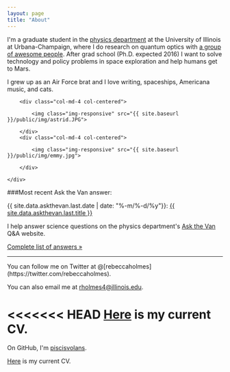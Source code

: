 ```yaml
---
layout: page
title: "About"
---
```


I'm a graduate student in the [physics department](http://physics.illinois.edu/) at the University of Illinois at Urbana-Champaign, where I do research on quantum optics with [a group of awesome people](http://research.physics.illinois.edu/QI/Photonics/). After grad school (Ph.D. expected 2016) I want to solve technology and policy problems in space exploration and help humans get to Mars.

I grew up as an Air Force brat and I love writing, spaceships, Americana music, and cats.
<div class="about">
<div class="container">
	<div class="row row-centered">
	
		<div class="col-md-4 col-centered">

			<img class="img-responsive" src="{{ site.baseurl }}/public/img/astrid.JPG">

		</div>
		<div class="col-md-4 col-centered">

			<img class="img-responsive" src="{{ site.baseurl }}/public/img/emmy.jpg">

		</div>
		
	</div>
</div>
</div>

###Most recent Ask the Van answer:</h3>

{{ site.data.askthevan.last.date | date: "%-m/%-d/%y"}}: <a href="{{ site.data.askthevan.last.url }}">{{ site.data.askthevan.last.title }}</a>

I help answer science questions on the physics department's [Ask the Van](http://van.physics.illinois.edu/qa/) Q&A website.

<a href="{{ site.baseurl }}/askthevan">Complete list of answers &raquo;</a>

<hr>
You can follow me on Twitter at @[rebeccaholmes](https://twitter.com/rebeccaholmes).

You can also email me at [rholmes4@illinois.edu](mailto:rholmes4@illinois.edu).

<<<<<<< HEAD
<a href="{{ site.baseurl }}/public/pdf/webcv_11-15.pdf">Here</a> is my current CV.
=======
On GitHub, I'm [piscisvolans](https://github.com/piscisvolans).

<a href="{{ site.baseurl }}/public/pdf/webcv_6-15.pdf">Here</a> is my current CV.
